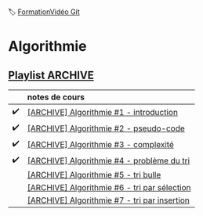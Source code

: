 :label: [FormationVidéo Git](https://github.com/jasonchampagne/FormationVideo)

# Algorithmie

## [Playlist ARCHIVE](https://youtube.com/playlist?list=PLrSOXFDHBtfG0Fb0g--43a0b47e9hrwlB)

||notes de cours
-|:-
|:heavy_check_mark:|[[ARCHIVE] Algorithmie #1 - introduction](001_introduction/note.md)
|:heavy_check_mark:|[[ARCHIVE] Algorithmie #2 - pseudo-code](002_pseudo-code/note.md)
|:heavy_check_mark:|[[ARCHIVE] Algorithmie #3 - complexité](003_complexité/note.md)
|:heavy_check_mark:|[[ARCHIVE] Algorithmie #4 - problème du tri](004_problème_du_tri/note.md)
||[[ARCHIVE] Algorithmie #5 - tri bulle](005_tri_bulle/note.md)
||[[ARCHIVE] Algorithmie #6 - tri par sélection](006_tri_par_sélection/note.md)
||[[ARCHIVE] Algorithmie #7 - tri par insertion](007_tri_par_insertion/note.md)